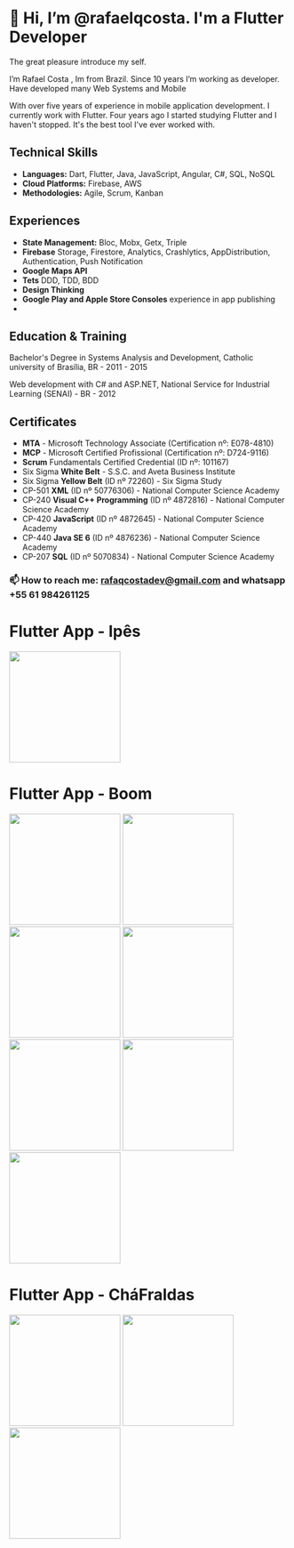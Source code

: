 # 👋 Hi, I’m @rafaelqcosta. I'm a Flutter Developer 



The great pleasure introduce my self.

I’m Rafael Costa , Im from Brazil. Since 10 years I’m working as developer. Have developed many Web Systems and Mobile

With over five years of experience in mobile application development. I currently work with Flutter. Four years ago I started studying Flutter and I haven't stopped. It's the best tool I've ever worked with.

## Technical Skills

- **Languages:** Dart, Flutter,  Java, JavaScript, Angular, C#, SQL, NoSQL
- **Cloud Platforms:** Firebase, AWS
- **Methodologies:** Agile, Scrum, Kanban


## Experiences

- **State Management:** Bloc, Mobx,  Getx, Triple
- **Firebase** Storage, Firestore, Analytics, Crashlytics, AppDistribution, Authentication, Push Notification
- **Google Maps API**
- **Tets** DDD, TDD, BDD 
- **Design Thinking**
- **Google Play and Apple Store Consoles** experience in app publishing
- 




## Education & Training

Bachelor's Degree in Systems Analysis and Development, Catholic university of Brasília, BR - 2011 - 2015

Web development with C# and ASP.NET, National Service for Industrial Learning (SENAI) - BR - 2012


## Certificates

- **MTA** - Microsoft Technology Associate (Certification nº: E078-4810)
- **MCP** - Microsoft Certified Profissional (Certification nº: D724-9116)
- **Scrum** Fundamentals Certified Credential (ID nº: 101167)
- Six Sigma **White Belt** - S.S.C. and Aveta Business Institute
- Six Sigma **Yellow Belt** (ID nº 72260) - Six Sigma Study
- CP-501 **XML** (ID nº 50776306) - National Computer Science Academy
- CP-240 **Visual C++ Programming** (ID nº 4872816) - National Computer Science Academy
- CP-420 **JavaScript** (ID nº 4872645) - National Computer Science Academy
- CP-440 **Java SE 6** (ID nº 4876236) - National Computer Science Academy
- CP-207 **SQL** (ID nº 5070834) - National Computer Science Academy








### 📫 How to reach me: rafaqcostadev@gmail.com and whatsapp +55 61 984261125


# Flutter App - Ipês

<img src="/ipes/ipes.gif" width="200">

# Flutter App - Boom

<div class="image123">
    <img src="boom/Screenshot_20211005-182132.jpg" width="200">
<img src="boom/Screenshot_20211005-182143.jpg" width="200">
<img src="boom/Screenshot_20211005-182149.jpg" width="200">
<img src="boom/Screenshot_20211005-182156.jpg" width="200">
<img src="boom/Screenshot_20211005-182213.jpg" width="200">
<img src="boom/Screenshot_20211005-182220.jpg" width="200">
<img src="boom/Screenshot_20211005-182230.jpg" width="200">
</div>

# Flutter App - CháFraldas 

<div class="image123">
    <img src="chafraldas/Cha%20fraldas1.png" width="200">
    <img src="chafraldas/Cha%20fraldas2.png" width="200">
    <img src="chafraldas/Cha%20fraldas3.png" width="200">
</div>

